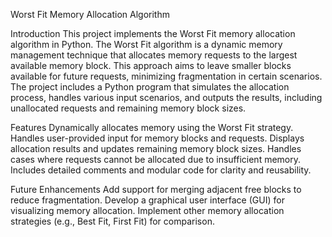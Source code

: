 Worst Fit Memory Allocation Algorithm

Introduction
This project implements the Worst Fit memory allocation algorithm in Python. The Worst Fit algorithm is a dynamic memory management technique that allocates memory requests to the largest available memory block. This approach aims to leave smaller blocks available for future requests, minimizing fragmentation in certain scenarios.
The project includes a Python program that simulates the allocation process, handles various input scenarios, and outputs the results, including unallocated requests and remaining memory block sizes.

Features
Dynamically allocates memory using the Worst Fit strategy.
Handles user-provided input for memory blocks and requests.
Displays allocation results and updates remaining memory block sizes.
Handles cases where requests cannot be allocated due to insufficient memory.
Includes detailed comments and modular code for clarity and reusability.

Future Enhancements
Add support for merging adjacent free blocks to reduce fragmentation.
Develop a graphical user interface (GUI) for visualizing memory allocation.
Implement other memory allocation strategies (e.g., Best Fit, First Fit) for comparison.
